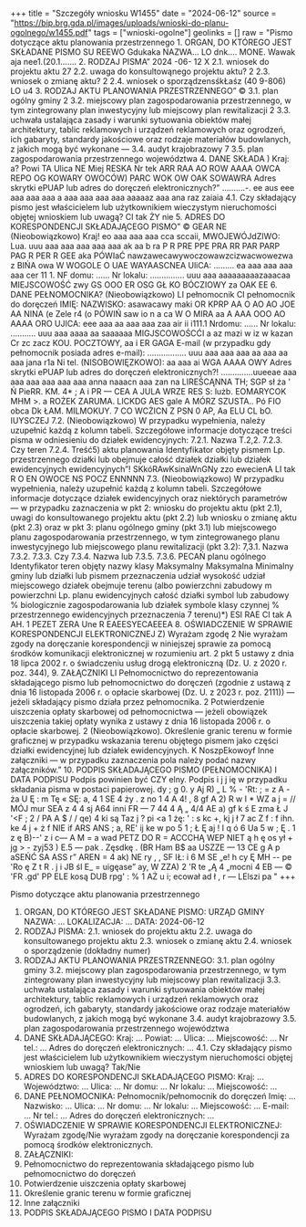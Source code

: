 +++
title = "Szczegóły wniosku W1455"
date = "2024-06-12"
source = "https://bip.brg.gda.pl/images/uploads/wnioski-do-planu-ogolnego/w1455.pdf"
tags = ["wnioski-ogolne"]
geolinks = []
raw = "Pismo dotyczące aktu planowania przestrzennego 1. ORGAN, DO KTÓREGO JEST SKŁADANE PISMO SU REEWO Gdukaka NAZWA... LO dnk.... MONE. Wawak aja nee1.(20.1....... 2. RODZAJ PISMA”  2024 -06- 12 X 2.1. wniosek do projektu aktu 27 2.2. uwaga do konsultowąnego projektu aktu? 2 2.3. wniosek o zmianę aktu? 2 2.4. wniosek o sporządzensśkŁaśz (40 9-806) LO u4 3. RODZAJ AKTU PLANOWANIA PRZESTRZENNEGO” © 3.1. plan ogólny gminy 2 3.2. miejscowy plan zagospodarowania przestrzennego, w tym zintegrowany plan inwestycyjny lub miejscowy plan rewitalizacji 2 3.3. uchwała ustalająca zasady i warunki sytuowania obiektów małej architektury, tablic reklamowych i urządzeń reklamowych oraz ogrodzeń, ich gabaryty, standardy jakościowe oraz rodzaje materiałów budowlanych, z jakich mogą być wykonane — 3.4. audyt krajobrazowy 7 3.5. plan zagospodarowania przestrzennego województwa 4. DANE SKŁADA ) Kraj: a? Powi TA Ulica NE Miej RESKA Nr tek ARR RAA AO ROW AAAA OWCA REPO OG KOWARY OWOCÓW) PARC WOK OW OAK SOWAWRA Adres skrytki ePUAP lub adres do doręczeń elektronicznych?” ..........-. ee aus eee aaa aaa aaa a aaa aaa aaa aaa aaaaaz aaa ana raz zaiaia 4.1. Czy składający pismo jest właścicielem lub użytkownikiem wieczystym nieruchomości objętej wnioskiem lub uwagą? CI tak ŻY nie 5. ADRES DO KORESPONDENCJI SKŁADAJĄCEGO PISMO” © GEAR NE (Nieobowiązkowo) Kraj! eo aaa aaa aaa cca sccaii, MWOJEWÓJdZIWO: Lua. uuu aaa aaa aaa aaa aaa ak aa b ra P R PRE PPE PRA RR PAR PARP PAG R PER R GEE aka PÓWIaĆ nawzawecawywoczowawzcizwacwowezwa z BIŃA owa W WOGOLE O UAE WAYAASCNEA UliCA: ......... ea aaa aaa aaa aaa cer 11 1. NF domu: ...... Nr lokalu: ............... uuu aaa aaaaaaaaazaaacaa MIEJSCOWOŚĆ zwy GS OOO ER OSG GŁ KO BÓCZIOWY za OAK EE 6. DANE PEŁNOMOCNIKA? (Nieobowiązkowo) LI pełnomocnik CI pełnomocnik do doręczeń IMIĘ: NAZWISKO: asawacawy maki OR KPRP AA O AO AO JOE AA NINA (e Zele r4 (o PÓWIŃ saw io  n a ca W O MIRA aa A AAA OOO AO AAAA ORO UJICA: eee aaa aa aaa aaa zaa air ii i111.1 Nrdomu: ...... Nr lokalu: ........... uuu aaa aaaa aa saaaaaa MIGJSCOWOŚCĆI a az mazi w iz w kazan Cr zc zacz KOU. POCZTOWY, aa i ER GAGA E-mail (w przypadku gdy pełnomocnik posiada adres e-mail): ................. uuu aaa aaa aaa aa aaa aa aaa jana r1a Ni tel. (NISOBOWIĘZKOWO): aa aaa ai WGA AAAA OWY Adres skrytki ePUAP lub adres do doręczeń elektronicznych?! ..............uueeae aaa aaa aaa aaa aaa aaa anna naaacn aaa zan na LIREŚCĄNNA  TH; SGP sł ża ' Ń  PieRR. KM. 4* ; A i PR — CEA A JULA WRZE RES S: lużb. EOMARYCOK MHM >. a ROŻEK ZARUMA. LICKDG AES gale A MÓRZ SZUSTA.. Pó  FIO obca Dk ŁAM. MILMOKUY. 7 CO WCŻICN Z PSN 0 AP, Aa ELU CL bO. IUYSCZEJ 7.2. (Nieobowiązkowo) W przypadku wypełnienia, należy uzupełnić każdą z kolumn tabeli. Szczegółowe informacje dotyczące treści pisma w odniesieniu do działek ewidencyjnych: 7.2.1. Nazwa T.2,2. 7.2.3. Czy teren 7.2.4. Treść5) aktu planowania Identyfikator objęty pismem Lp.  przestrzennego działki lub obejmuje całość działek działki lub działek ewidencyjnych ewidencyjnych”! SKkóRAwKsinaWnGNy  zzo ewecienA LI tak R O EN OWOCE NS POCZ ENNNNN 7.3. (Nieobowiązkowo) W przypadku wypełnienia, należy uzupełnić każdą z kolumn tabeli. Szczegółowe informacje dotyczące działek ewidencyjnych oraz niektórych parametrów — w przypadku zaznaczenia w pkt 2: wniosku do projektu aktu (pkt 2.1), uwagi do konsultowanego projektu aktu (pkt 2.2) lub wniosku o zmianę aktu (pkt 2.3) oraz w pkt 3: planu ogólnego gminy (pkt 3.1) lub miejscowego planu zagospodarowania przestrzennego, w tym zintegrowanego planu inwestycyjnego lub miejscowego planu rewitalizacji (pkt 3.2): 7,3.1. Nazwa 7.3.2. 7.3.3. Czy 7.3.4. Nazwa lub 7.3.5. 7.3.6. PECAŃ planu ogólnego Identyfikator teren objęty nazwy klasy  Maksymalny Maksymalna Minimalny gminy lub działki lub pismem przeznaczenia udział wysokość udział miejscowego działek obejmuje terenu (albo powierzchni zabudowy m powierzchni Lp. planu ewidencyjnych całość działki symbol lub zabudowy % biologicznie zagospodarowania lub działek symbole klasy czynnej % przestrzennego ewidencyjnych przeznaczenia 7 terenu)*) ESI RAE CI tak A AH. 1 PEZET ZERA Une R EAEESYECAEEEA 8. OŚWIADCZENIE W SPRAWIE KORESPONDENCJI ELEKTRONICZNEJ  Z) Wyrażam zgodę 2 Nie wyrażam zgody na doręczanie korespondencji w niniejszej sprawie za pomocą środków komunikacji elektronicznej w rozumieniu art. 2 pkt 5 ustawy z dnia 18 lipca 2002 r. o świadczeniu usług drogą elektroniczną (Dz. U. z 2020 r. poz. 344), 9. ZAŁĄCZNIKI LI Pełnomocnictwo do reprezentowania składającego pismo lub pełnomocnictwo do doręczeń (zgodnie z ustawą z dnia 16 listopada 2006 r. o opłacie skarbowej (Dz. U. z 2023 r. poz. 2111)) — jeżeli składający pismo działa przez pełnomocnika. 2 Potwierdzenie uiszczenia opłaty skarbowej od pełnomocnictwa — jeżeli obowiązek uiszczenia takiej opłaty wynika z ustawy z dnia 16 listopada 2006 r. o opłacie skarbowej. 2 (Nieobowiązkowo). Określenie granic terenu w formie graficznej w przypadku wskazania terenu objętego pismem jako części działki ewidencyjnej lub działek ewidencyjnych. K NoszpEkowoyf Inne załączniki — w przypadku zaznaczenia pola należy podać nazwy załączników.” 10. PODPIS SKŁADAJĄCEGO PISMO (PEŁNOMOCNIKA) I DATA PODPISU Podpis powinien być CZY elny. Podpis i j j ię w przypadku składania pisma w postaci papierowej. dy ; g 0. y Aj R) „ L % - 'Rt: ; = z A - ża U Ę : m Tę « SĘ:  a, 4 1 SE 4 ży . z no 1 4 A 4! , 8 gf A 2) R w I * WZ a j = // MÓJ mur SEA z 4 4 sj  A64 inni FR — 7 44 4 Ą „ 4/4  AE a) gf k ś E zma  Ł J '<F ; 2 / PA A $ / / qe) 4 ki są Taz j ? pi <a 1 żę: ' : s kc +, kj  j ł 7 ac Z  f : f ihn. ke 4 j + ż f NIE if ARS ANS ; a, RE' ij ke w po 5 1 ; Ł Ę aj ! I q ó 6  Ua  5 w ; Ę . 1 z ę B)--' z i c— A M = a wad PETZ DO R = ACCCHĄ WEP NIET ą h ę os ył + jg > -  zyj53 ) E.5 — pak . Zęsdkę . (BR Ham B$  aa USZZE — 13 CE g A p aSEŃĆ SA ASS r” AREN = 4  ak) NE ry , , SF IŁ: i 6  M SE „e! h cy Ę MH -- pe 'Ro ę Z t R . j i   JB  śl E_ =  uigęase” ay, W ZZA) 2 'R te „Ą 4 „mocni 4 EB — © 'FR .gd' PP ELE kosą DUB rpg' : % 1 AŻ u i; ecował ad ł , r — LElszi pa "
+++

Pismo dotyczące aktu planowania przestrzennego
1. ORGAN, DO KTÓREGO JEST SKŁADANE PISMO:
URZĄD GMINY
NAZWA: ...
LOKALIZACJA: ...
DATA: 2024-06-12
2. RODZAJ PISMA:
2.1. wniosek do projektu aktu
2.2. uwaga do konsultowanego projektu aktu
2.3. wniosek o zmianę aktu
2.4. wniosek o sporządzenie (dokładny numer)
3. RODZAJ AKTU PLANOWANIA PRZESTRZENNEGO:
3.1. plan ogólny gminy
3.2. miejscowy plan zagospodarowania przestrzennego, w tym zintegrowany plan inwestycyjny lub miejscowy plan rewitalizacji
3.3. uchwała ustalająca zasady i warunki sytuowania obiektów małej architektury, tablic reklamowych i urządzeń reklamowych oraz ogrodzeń, ich gabaryty, standardy jakościowe oraz rodzaje materiałów budowlanych, z jakich mogą być wykonane
3.4. audyt krajobrazowy
3.5. plan zagospodarowania przestrzennego województwa
4. DANE SKŁADAJĄCEGO:
Kraj: ...
Powiat: ...
Ulica: ...
Miejscowość: ...
Nr tel.: ...
Adres do doręczeń elektronicznych: ...
4.1. Czy składający pismo jest właścicielem lub użytkownikiem wieczystym nieruchomości objętej wnioskiem lub uwagą?
Tak/Nie
5. ADRES DO KORESPONDENCJI SKŁADAJĄCEGO PISMO:
Kraj: ...
Województwo: ...
Ulica: ...
Nr domu: ...
Nr lokalu: ...
Miejscowość: ...
6. DANE PEŁNOMOCNIKA:
Pełnomocnik/pełnomocnik do doręczeń
Imię: ...
Nazwisko: ...
Ulica: ...
Nr domu: ...
Nr lokalu: ...
Miejscowość: ...
E-mail: ...
Nr tel.: ...
Adres do doręczeń elektronicznych: ...
7. OŚWIADCZENIE W SPRAWIE KORESPONDENCJI ELEKTRONICZNEJ:
Wyrażam zgodę/Nie wyrażam zgody na doręczanie korespondencji za pomocą środków elektronicznych.
9. ZAŁĄCZNIKI:
1. Pełnomocnictwo do reprezentowania składającego pismo lub pełnomocnictwo do doręczeń
2. Potwierdzenie uiszczenia opłaty skarbowej
3. Określenie granic terenu w formie graficznej
4. Inne załączniki
10. PODPIS SKŁADAJĄCEGO PISMO I DATA PODPISU


